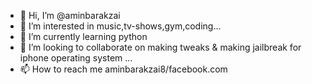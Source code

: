 - 👋 Hi, I’m @aminbarakzai
- 👀 I’m interested in music,tv-shows,gym,coding...
- 🌱 I’m currently learning python
- 💞️ I’m looking to collaborate on making tweaks & making jailbreak for iphone operating system ...
- 📫 How to reach me aminbarakzai8/facebook.com

<!---
aminbarakzai/aminbarakzai is a ✨ special ✨ repository because its `README.md` (this file) appears on your GitHub profile.
You can click the Preview link to take a look at your changes.
--->
